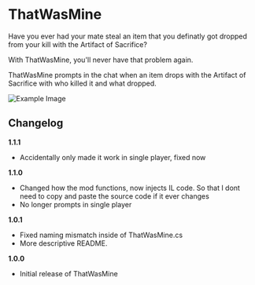 # ThatWasMine

Have you ever had your mate steal an item that you definatly got dropped from your kill with the Artifact of Sacrifice?

With ThatWasMine, you'll never have that problem again.

ThatWasMine prompts in the chat when an item drops with the Artifact of Sacrifice with who killed it and what dropped.

![Example Image](https://i.imgur.com/sXQo5bt.png)

## Changelog

**1.1.1**

* Accidentally only made it work in single player, fixed now

**1.1.0**

* Changed how the mod functions, now injects IL code. So that I dont need to copy and paste the source code if it ever changes
* No longer prompts in single player

**1.0.1**

* Fixed naming mismatch inside of ThatWasMine.cs
* More descriptive README.

**1.0.0**

* Initial release of ThatWasMine
